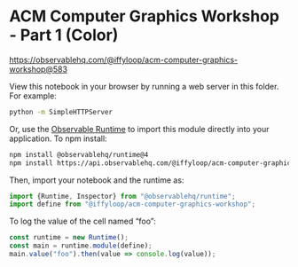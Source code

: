 # ACM Computer Graphics Workshop - Part 1 (Color)

https://observablehq.com/@iffyloop/acm-computer-graphics-workshop@583

View this notebook in your browser by running a web server in this folder. For
example:

~~~sh
python -m SimpleHTTPServer
~~~

Or, use the [Observable Runtime](https://github.com/observablehq/runtime) to
import this module directly into your application. To npm install:

~~~sh
npm install @observablehq/runtime@4
npm install https://api.observablehq.com/@iffyloop/acm-computer-graphics-workshop.tgz?v=3
~~~

Then, import your notebook and the runtime as:

~~~js
import {Runtime, Inspector} from "@observablehq/runtime";
import define from "@iffyloop/acm-computer-graphics-workshop";
~~~

To log the value of the cell named “foo”:

~~~js
const runtime = new Runtime();
const main = runtime.module(define);
main.value("foo").then(value => console.log(value));
~~~
